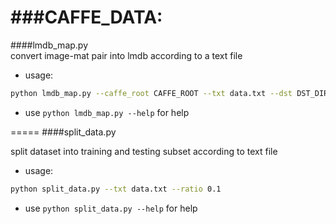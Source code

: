###CAFFE_DATA:
=====
####lmdb_map.py  
convert image-mat pair into lmdb according to a text file

* usage:  

```bash
python lmdb_map.py --caffe_root CAFFE_ROOT --txt data.txt --dst DST_DIR
```
* use `python lmdb_map.py --help` for help

=====
####split_data.py

split dataset into training and testing subset according to text file

* usage:

```bash
python split_data.py --txt data.txt --ratio 0.1
```

* use `python split_data.py --help` for help